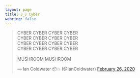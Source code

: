 ```yaml
---
layout: page
title: ಠ_ಠ Cyber
webring: false
---
```


<blockquote class="twitter-tweet"><p lang="en" dir="ltr">CYBER CYBER CYBER CYBER<br>CYBER CYBER CYBER CYBER<br>CYBER CYBER CYBER CYBER<br>CYBER CYBER CYBER CYBER<br><br>MUSHROOM MUSHROOM</p>&mdash; Ian Coldwater 📦💥 (@IanColdwater) <a href="https://twitter.com/IanColdwater/status/1232805077208850432?ref_src=twsrc%5Etfw">February 26, 2020</a></blockquote> <script async src="https://platform.twitter.com/widgets.js" charset="utf-8"></script>
